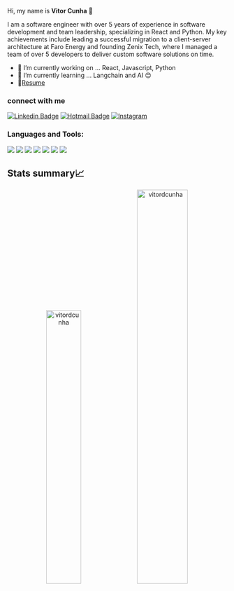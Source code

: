 Hi, my name is **Vitor Cunha** 👋

I am a software engineer with over 5 years of experience in software development and team leadership, specializing in React and Python. My key achievements include leading a successful migration to a client-server architecture at Faro Energy and founding Zenix Tech, where I managed a team of over 5 developers to deliver custom software solutions on time.

- 🔭 I’m currently working on ... React, Javascript, Python
- 🌱 I’m currently learning ... Langchain and AI 😊
- 📝[Resume](#)

### connect with me

[![Linkedin Badge](https://img.shields.io/badge/-Vitor%20Cunha-00875f?style=flat-square&logo=Linkedin&logoColor=white&link=https://www.linkedin.com/in/vitor-cunha-82201a138/)](https://www.linkedin.com/in/vitor-cunha-82201a138/) 
[![Hotmail Badge](https://img.shields.io/badge/-Hotmail-0078D4?style=flat-square&logo=microsoft-outlook&logoColor=white&link=mailto:vitor.dc@hotmail.com)](mailto:vitor.dc@hotmail.com)
[![Instagram](https://img.shields.io/badge/Instagram-%23E4405F.svg?style=for-the-badge&logo=Instagram&logoColor=white)](https://www.instagram.com/vitordornellesc/)

### Languages and Tools:

<p>
<img src="https://img.icons8.com/color/35/000000/html-5--v1.png"/> 
<img src="https://img.icons8.com/color/35/000000/css3.png"/> 
<img src="https://img.icons8.com/color/35/000000/javascript--v1.png"/> 
<img src="https://img.icons8.com/color/35/000000/python.png">
<img src="https://img.icons8.com/fluency/35/000000/visual-studio-code-2019.png"/>
<img src="https://img.icons8.com/color/35/000000/git.png"/> 
<img src="https://img.icons8.com/color/35/000000/github.png"/> 
</p>

## Stats summary📈

<p align="center">
<img width="40%" src="https://github-readme-stats.vercel.app/api/top-langs?username=vitordcunha&show_icons=true&theme=dracula&title_color=ff8000&text_color=ffffff&bg_color=6a6a6a&locale=en&layout=compact&hide_border=true" alt="vitordcunha" /> 
<img width="48%" src="https://github-readme-streak-stats.herokuapp.com/?user=vitordcunha&theme=highcontrast&hide_border=true" alt="vitordcunha" />
</p>
